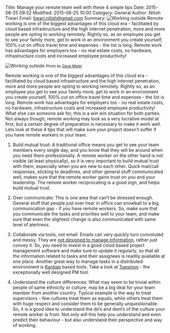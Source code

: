 Title: Manage your remote team well with these 4 simple tips
Date: 2015-08-25 09:52
Modified: 2015-08-25 10:00
Category: General
Author: Nitish Tiwari
Email: tiwari.nitish@gmail.com
Summary: ![Working outside]({filename}/images/2015-08-25_manage_your_remote_team_well_with_these_4_simple_tips/laptop-notebook-working-outside.jpg "Working outside") Remote working is one of the biggest advantages of this cloud era - facilitated by cloud based infrastructure and the high internet penetration, more and more people are opting to working remotely. Rightly so, as an employee you get to see your family more, get to work in  an environment you create yourself, 100% cut on office travel time and expenses - the list is long. Remote work has advantages for employers too - no real estate costs, no hardware, infrastructure costs and increased employee productivity!

![Working outside]({filename}/images/2015-08-25_manage_your_remote_team_well_with_these_4_simple_tips/laptop-notebook-working-outside.jpg "Working outside")
<small>Photo by [Dave Meier](http://picography.co/photos/working-outside/ "'Working outside' photo")</small>

Remote working is one of the biggest advantages of this cloud era - facilitated by cloud based infrastructure and the high internet penetration, more and more people are opting to working remotely. Rightly so, as an employee you get to see your family more, get to work in  an environment you create yourself, 100% cut on office travel time and expenses - the list is long. Remote work has advantages for employers too - no real estate costs, no hardware, infrastructure costs and increased employee productivity! What else can someone ask for, this is a win win situation for both parties. Not always though, remote working may look as a very lucrative model at first, but a certain degree of preparation is necessary to make it work well. Lets look at these 4 tips that will make sure your project doesn’t suffer if you have remote workers in your team.


1. Build mutual trust: A traditional office means you get to see your team members every single day, and you know that they will be around when you need them professionally. A remote worker on the other hand is not visible (at least physically), so it is very important to build mutual trust with them, especially when you are new to each other. Quick mail/call responses, sticking to deadlines, and other general stuff communicated well, makes sure that the remote worker gains trust on you and your leadership. The remote worker reciprocating is a good sign, and helps build mutual trust.

2. Over communicate: This is one area that can’t be stressed enough. General stuff that people just over hear in office can snowball to a big communication gap - if you have remote workers. So, make sure that you communicate the tasks and priorities well to your team, and make sure that even the slightest change is also communicated with same level of alertness.

3. Collaborate via tools, not email: Emails can very quickly turn convoluted and messy. They are [not designed to manage information](/4-reasons-you-shouldnt-fall-back-to-emails-for-project-management.html "See '4 reasons you shouldn’t fall back to emails for project management'"), rather just convey it. So, you need to invest in a good cloud based project management software and make sure to update it regularly, so that all the information related to tasks and their assignees is readily available at one place. Another great way to manage tasks in a distributed environment is [Kanban](/what-is-kanban.html "See 'What is a kanban?'") based tools. Take a look at [Tuesmon](https://tuesmon.com "Go to Tuesmon.com") - the exceptionally well designed PM tool.

4. Understand the culture differences: What may seem to be trivial within people of same ethnicity or culture, may be a big deal for your team member from another country. Typical example is the way to treat supervisors - few cultures treat them as equals, while others treat them with huge respect and consider them to be generally unquestionable. So, it is a good idea to understand the do’s and dont’s of the culture your remote worker is from. Not only will this help you understand and even predict their behaviour - but also understand their perspective and way of working.
